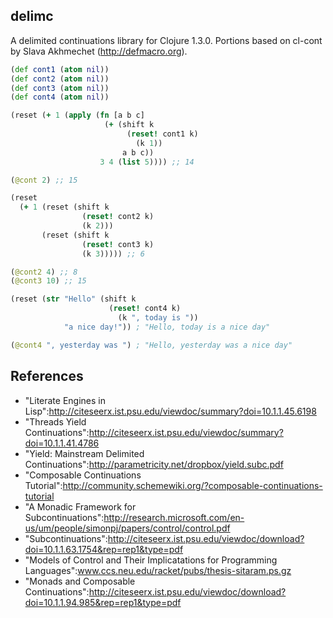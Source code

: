 delimc
----

A delimited continuations library for Clojure 1.3.0. Portions based on cl-cont by Slava Akhmechet (http://defmacro.org).

```clj
(def cont1 (atom nil))
(def cont2 (atom nil))
(def cont3 (atom nil))
(def cont4 (atom nil))

(reset (+ 1 (apply (fn [a b c]
                     (+ (shift k
                          (reset! cont1 k)
                            (k 1))
                         a b c))
                    3 4 (list 5)))) ;; 14

(@cont 2) ;; 15

(reset
  (+ 1 (reset (shift k
                (reset! cont2 k)
                (k 2)))
       (reset (shift k
                (reset! cont3 k)
                (k 3))))) ;; 6

(@cont2 4) ;; 8
(@cont3 10) ;; 15

(reset (str "Hello" (shift k
                      (reset! cont4 k)
                        (k ", today is "))
            "a nice day!")) ; "Hello, today is a nice day"

(@cont4 ", yesterday was ") ; "Hello, yesterday was a nice day"
```

References
----

* "Literate Engines in Lisp":http://citeseerx.ist.psu.edu/viewdoc/summary?doi=10.1.1.45.6198
* "Threads Yield Continuations":http://citeseerx.ist.psu.edu/viewdoc/summary?doi=10.1.1.41.4786
* "Yield: Mainstream Delimited Continuations":http://parametricity.net/dropbox/yield.subc.pdf
* "Composable Continuations Tutorial":http://community.schemewiki.org/?composable-continuations-tutorial
* "A Monadic Framework for Subcontinuations":http://research.microsoft.com/en-us/um/people/simonpj/papers/control/control.pdf
* "Subcontinuations":http://citeseerx.ist.psu.edu/viewdoc/download?doi=10.1.1.63.1754&rep=rep1&type=pdf
* "Models of Control and Their Implicatations for Programming Languages":www.ccs.neu.edu/racket/pubs/thesis-sitaram.ps.gz
* "Monads and Composable Continuations":http://citeseerx.ist.psu.edu/viewdoc/download?doi=10.1.1.94.985&rep=rep1&type=pdf
